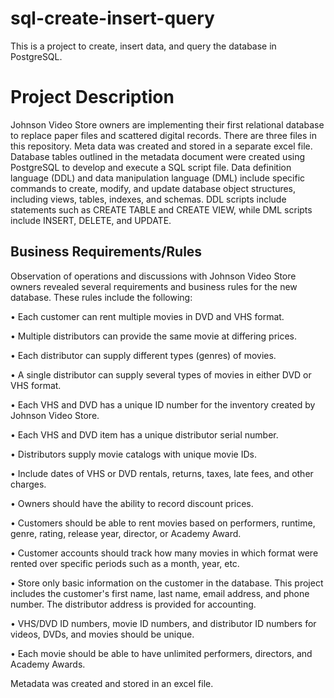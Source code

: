 # sql-create-insert-query
This is a project to create, insert data, and query the database in PostgreSQL.

# Project Description
Johnson Video Store owners are implementing their first relational database to replace paper files and scattered digital records. There are three files in this repository. Meta data was created and stored in a separate excel file. Database tables outlined in the metadata document were created using PostgreSQL to develop and execute a SQL script file. Data definition language (DDL) and data manipulation language (DML) include specific commands to create, modify, and update database object structures, including views, tables, indexes, and schemas. DDL scripts include statements such as CREATE TABLE and CREATE VIEW, while DML scripts include INSERT, DELETE, and UPDATE.  

## Business Requirements/Rules
Observation of operations and discussions with Johnson Video Store owners revealed several requirements and business rules for the new database. These rules include the following:

•	Each customer can rent multiple movies in DVD and VHS format.

•	Multiple distributors can provide the same movie at differing prices.

•	Each distributor can supply different types (genres) of movies.

•	A single distributor can supply several types of movies in either DVD or VHS format.

•	Each VHS and DVD has a unique ID number for the inventory created by Johnson Video Store.

•	Each VHS and DVD item has a unique distributor serial number.

•	Distributors supply movie catalogs with unique movie IDs.

•	Include dates of VHS or DVD rentals, returns, taxes, late fees, and other charges. 

•	Owners should have the ability to record discount prices.

•	Customers should be able to rent movies based on performers, runtime, genre, rating, release year, director, or Academy Award.

•	Customer accounts should track how many movies in which format were rented over specific periods such as a month, year, etc. 

•	Store only basic information on the customer in the database. This project includes the customer's first name, last name, email address, and phone number. The distributor address is provided for accounting. 

•	VHS/DVD ID numbers, movie ID numbers, and distributor ID numbers for videos, DVDs, and movies should be unique. 

•	Each movie should be able to have unlimited performers, directors, and Academy Awards. 

Metadata was created and stored in an excel file. 
